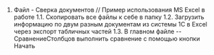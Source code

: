 1. Файл - Сверка документов    //   Пример использования MS Excel в работе
  1.1. Скопировать все файлы к себе в папку
  1.2. Загрузить информацию по двум разным документам из системы 1С в Excel через экспорт табличных частей
  1.3. В главном файле  --СравнениеСтолбцов  выполнить сравнение с помощью кнопки Начать
